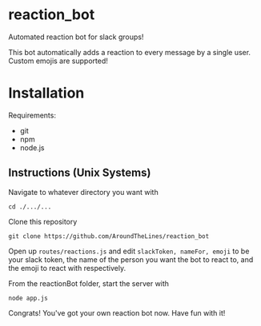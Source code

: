 # reaction_bot
Automated reaction bot for slack groups!

This bot automatically adds a reaction to every message by a single user. Custom emojis are supported!

# Installation

Requirements:
* git
* npm
* node.js

## Instructions (Unix Systems)
Navigate to whatever directory you want with
```
cd ./.../... 
```
Clone this repository
```
git clone https://github.com/AroundTheLines/reaction_bot
```
Open up ```routes/reactions.js``` and edit ```slackToken, nameFor, emoji``` to be your slack token, the name of the person you want the bot to react to, and the emoji to react with respectively.

From the reactionBot folder, start the server with
```
node app.js
```
Congrats! You've got your own reaction bot now. Have fun with it!
